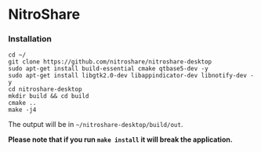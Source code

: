 # NitroShare


### Installation
```
cd ~/
git clone https://github.com/nitroshare/nitroshare-desktop
sudo apt-get install build-essential cmake qtbase5-dev -y
sudo apt-get install libgtk2.0-dev libappindicator-dev libnotify-dev -y
cd nitroshare-desktop
mkdir build && cd build
cmake ..
make -j4
```

The output will be in ```~/nitroshare-desktop/build/out```.

**Please note that if you run ```make install``` it will break the application.**
